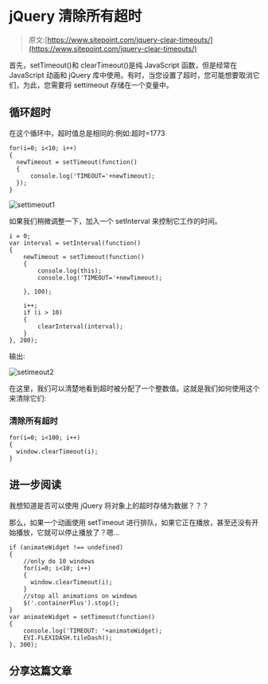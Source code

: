 # jQuery 清除所有超时

> 原文:[https://www.sitepoint.com/jquery-clear-timeouts/](https://www.sitepoint.com/jquery-clear-timeouts/)

首先，setTimeout()和 clearTimeout()是纯 JavaScript 函数，但是经常在 JavaScript 动画和 jQuery 库中使用。有时，当您设置了超时，您可能想要取消它们，为此，您需要将 settimeout 存储在一个变量中。

## 循环超时

在这个循环中，超时值总是相同的:例如:超时=1773

```
for(i=0; i<10; i++)
{
  newTimeout = setTimeout(function()
  {
      console.log('TIMEOUT='+newTimeout);
  });
}
```

![settimeout1](../Images/393eb42c3c0e5feb827f6f07ce918aca.png "settimeout1")

如果我们稍微调整一下，加入一个 setInterval 来控制它工作的时间。

```
i = 0;
var interval = setInterval(function()
{
    newTimeout = setTimeout(function()
    {
        console.log(this);
        console.log('TIMEOUT='+newTimeout);

    }, 100);

    i++;
    if (i > 10)
    {
        clearInterval(interval);
    }
}, 200);
```

输出:

![setimeout2](../Images/339a488a17e9330a5c7bae82c9622dae.png "setimeout2")

在这里，我们可以清楚地看到超时被分配了一个整数值。这就是我们如何使用这个来清除它们:

### 清除所有超时

```
for(i=0; i<100; i++)
{
  window.clearTimeout(i);
}
```

## 进一步阅读

我想知道是否可以使用 jQuery 将对象上的超时存储为数据？？？

那么，如果一个动画使用 setTimeout 进行排队，如果它正在播放，甚至还没有开始播放，它就可以停止播放了？嗯…

```
if (animateWidget !== undefined)
{
    //only do 10 windows
    for(i=0; i<10; i++)
    {
      window.clearTimeout(i);
    }
    //stop all animations on windows
    $('.containerPlus').stop();
}
var animateWidget = setTimeout(function()
{
    console.log('TIMEOUT: '+animateWidget);
    EVI.FLEXIDASH.tileDash();
}, 300);
```

## 分享这篇文章
